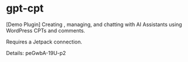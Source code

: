 # gpt-cpt
[Demo Plugin] Creating , managing, and chatting with AI Assistants using WordPress CPTs and comments.

Requires a Jetpack connection.

Details: peGwbA-19U-p2
